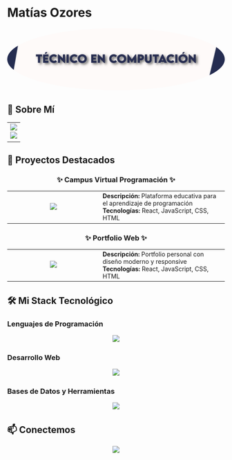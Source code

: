 # Matías Ozores

<div align="center">
 <img src="TECNICO_COMPUTACION.jpg" alt="Foto de perfil" width="1400" style="border-radius: 50%;" />
</div>

## 🌟 Sobre Mí

<div align="center">
  <table>
    <tr>
      <td>
        <div align="center">
          <img src="https://img.shields.io/badge/Rol-Técnico_en_Computación-252D51?style=for-the-badge&logo=terminal&logoColor=white" />
          <br/>
          <img src="https://img.shields.io/badge/Especialidad-Desarrollo_de_Software-252D51?style=for-the-badge&logo=code&logoColor=white" />
        </div>
      </td>
    </tr>
  </table>
</div>

## 🎯 Proyectos Destacados

<div align="center">
  <h3>✨ Campus Virtual Programación ✨</h3>
  
  <table>
    <tr>
      <td align="center" width="200">
        <a href="https://matiasozores.github.io/campus-virtual-programacion/">
          <img src="https://img.shields.io/badge/Visitar_Sitio_&logo=google-chrome&logoColor=white" />
        </a>
      </td>
      <td>
        <div align="left">
          <strong>Descripción:</strong> Plataforma educativa para el aprendizaje de programación<br/>
          <strong>Tecnologías:</strong> React, JavaScript, CSS, HTML<br/>
        </div>
      </td>
    </tr>
  </table>

  <h3>✨ Portfolio Web ✨</h3>
  
  <table>
    <tr>
      <td align="center" width="200">
        <a href="https://matiasozores.github.io/portfolio-web/">
          <img src="https://img.shields.io/badge/Visitar_Sitio_&logo=google-chrome&logoColor=white" />
        </a>
      </td>
      <td>
        <div align="left">
          <strong>Descripción:</strong> Portfolio personal con diseño moderno y responsive<br/>
          <strong>Tecnologías:</strong> React, JavaScript, CSS, HTML<br/>
        </div>
      </td>
    </tr>
  </table>
</div>

## 🛠️ Mi Stack Tecnológico

### Lenguajes de Programación
<div align="center">
  <img src="https://skillicons.dev/icons?i=cpp,java,js,python" />
</div>

### Desarrollo Web
<div align="center">
  <img src="https://skillicons.dev/icons?i=react,html,css,tailwind,bootstrap" />
</div>

### Bases de Datos y Herramientas
<div align="center">
  <img src="https://skillicons.dev/icons?i=mysql,git,github,vscode" />
</div>

## 📫 Conectemos

<div align="center">
  <a href="https://www.linkedin.com/in/mat%C3%ADas-ozores-57795030a/">
    <img src="https://img.shields.io/badge/LinkedIn-0077B5?style=for-the-badge&logo=linkedin&logoColor=white" />
  </a>
</div>
